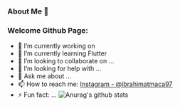 ### About Me 👋

<!--
**ibrahimatmaca/ibrahimatmaca** is a ✨ _special_ ✨ repository because its `README.md` (this file) appears on your GitHub profile.
-->
<h3> Welcome Github Page: </h3>

- 🔭 I’m currently working on 
- 🌱 I’m currently learning Flutter 
- 👯 I’m looking to collaborate on ...
- 🤔 I’m looking for help with ...
- 💬 Ask me about ...
- 📫 How to reach me: [Instagram - @ibrahimatmaca97](https://www.instagram.com/ibrahimatmaca61)
- ⚡ Fun fact: ...
![Anurag's github stats](https://github-readme-stats.vercel.app/api?username=ibrahimatmaca&show_icons=true&theme=dark)
